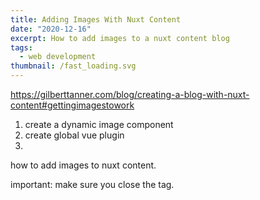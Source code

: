 ```yaml
---
title: Adding Images With Nuxt Content
date: "2020-12-16"
excerpt: How to add images to a nuxt content blog
tags:
  - web development
thumbnail: /fast_loading.svg
---
```


https://gilberttanner.com/blog/creating-a-blog-with-nuxt-content#gettingimagestowork

1. create a dynamic image component
1. create global vue plugin
1. 

how to add images to nuxt content.

important: make sure you close the tag.
